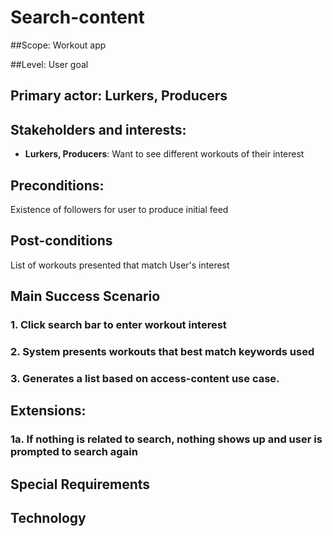 # Search-content

##Scope: Workout app

##Level: User goal

## Primary actor: Lurkers, Producers

## Stakeholders and interests:
- **Lurkers, Producers**: Want to see different workouts of their interest

## Preconditions:
Existence of followers for user to produce initial feed

## Post-conditions
List of workouts presented that match User's interest

## Main Success Scenario
### 1. Click search bar to enter workout interest
### 2. System presents workouts that best match keywords used
### 3. Generates a list based on access-content use case.

## Extensions:
### 1a. If nothing is related to search, nothing shows up and user is prompted to search again

## Special Requirements

## Technology